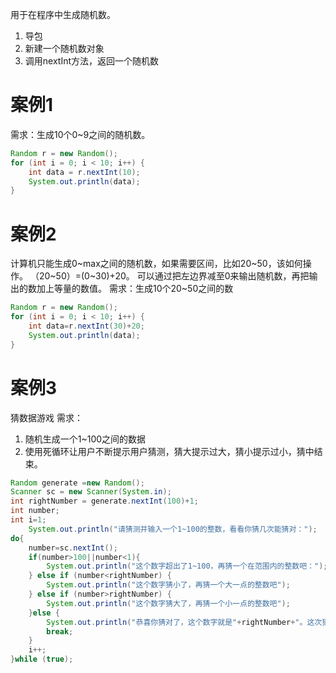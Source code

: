 用于在程序中生成随机数。
1. 导包
2. 新建一个随机数对象
3. 调用nextInt方法，返回一个随机数

# 案例1
需求：生成10个0~9之间的随机数。
```java
Random r = new Random();  
for (int i = 0; i < 10; i++) {  
    int data = r.nextInt(10);  
    System.out.println(data);  
}
```

# 案例2
计算机只能生成0~max之间的随机数，如果需要区间，比如20~50，该如何操作。
（20~50）=(0~30)+20。
可以通过把左边界减至0来输出随机数，再把输出的数加上等量的数值。
需求：生成10个20~50之间的数
```java
Random r = new Random();  
for (int i = 0; i < 10; i++) {  
    int data=r.nextInt(30)+20;  
    System.out.println(data);  
}
```

# 案例3
猜数据游戏
需求：
1. 随机生成一个1~100之间的数据
2. 使用死循环让用户不断提示用户猜测，猜大提示过大，猜小提示过小，猜中结束。

```java
Random generate =new Random();  
Scanner sc = new Scanner(System.in);  
int rightNumber = generate.nextInt(100)+1;  
int number;  
int i=1;  
    System.out.println("请猜测并输入一个1~100的整数，看看你猜几次能猜对：");  
do{  
    number=sc.nextInt();  
    if(number>100||number<1){  
        System.out.println("这个数字超出了1~100，再猜一个在范围内的整数吧：");  
    } else if (number<rightNumber) {  
        System.out.println("这个数字猜小了，再猜一个大一点的整数吧");  
    } else if (number>rightNumber) {  
        System.out.println("这个数字猜大了，再猜一个小一点的整数吧");  
    }else {  
        System.out.println("恭喜你猜对了，这个数字就是"+rightNumber+"。这次猜了"+i+"次");  
        break;  
    }  
    i++;  
}while (true);
```
